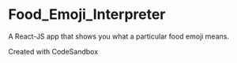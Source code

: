 # Food_Emoji_Interpreter

A React-JS app that shows you what a particular food emoji means.

Created with CodeSandbox

